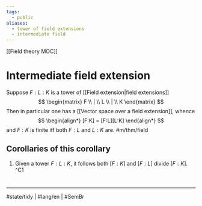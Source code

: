 ```yaml
---
tags:
  - public
aliases:
  - tower of field extensions
  - intermediate field
---
```

[[Field theory MOC]]
# Intermediate field extension

Suppose $F : L : K$ is a tower of [[Field extension|field extensions]]
$$
\begin{matrix}
F  \\
| \\
L \\
| \\
K
\end{matrix}
$$
Then in particular one has a [[Vector space over a field extension]], whence
$$
\begin{align*}
[F:K] = [F:L][L:K]
\end{align*}
$$
and $F:K$ is finite iff both $F:L$ and $L:K$ are. #m/thm/field

## Corollaries of this corollary

1. Given a tower $F:L:K$, it follows both $[F:K]$ and $[F:L]$ divide $[F:K]$. ^C1

#
---
#state/tidy | #lang/en | #SemBr
